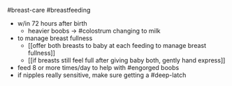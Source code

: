 #breast-care #breastfeeding 
- w/in 72 hours after birth
	- heavier boobs -> #colostrum changing to milk
- to manage breast fullness
	- [[offer both breasts to baby at each feeding to manage breast fullness]]
	- [[if breasts still feel full after giving baby both, gently hand express]]
- feed 8 or more times/day to help with #engorged boobs
- if nipples really sensitive, make sure getting a #deep-latch